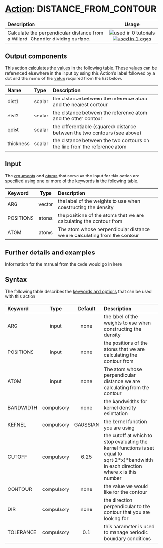 # [Action](actions.md): DISTANCE_FROM_CONTOUR

| Description    | Usage |
|:--------|:--------:|
| Calculate the perpendicular distance from a Willard-Chandler dividing surface. | ![used in 0 tutorials](https://img.shields.io/badge/tutorials-0-red.svg)[![used in 1 eggs](https://img.shields.io/badge/nest-1-green.svg)](https://www.plumed-nest.org/browse.html?search=DISTANCE_FROM_CONTOUR) | 

## Output components

This action calculates the [values](pecifying_arguments.html) in the following table.  These [values](pecifying_arguments.html) can be referenced elsewhere in the input by using this Action's label followed by a dot and the name of the [value](pecifying_arguments.html) required from the list below.

| Name | Type | Description |
|:-------|:-----|:-------|
| dist1 | scalar | the distance between the reference atom and the nearest contour | 
| dist2 | scalar | the distance between the reference atom and the other contour | 
| qdist | scalar | the differentiable (squared) distance between the two contours (see above) | 
| thickness | scalar | the distance between the two contours on the line from the reference atom | 


## Input

The [arguments](specifying_arguments.html) and [atoms](specifying_atoms.html) that serve as the input for this action are specified using one or more of the keywords in the following table.

| Keyword |  Type | Description |
|:--------|:------:|:-----------|
| ARG | vector | the label of the weights to use when constructing the density |
| POSITIONS | atoms | the positions of the atoms that we are calculating the contour from |
| ATOM | atoms | The atom whose perpendicular distance we are calculating from the contour |


## Further details and examples 
Information for the manual from the code would go in here 
## Syntax 
The following table describes the [keywords and options](parsing.md) that can be used with this action 

| Keyword | Type | Default | Description |
|:-------|:----:|:-------:|:-----------|
| ARG | input | none | the label of the weights to use when constructing the density |
| POSITIONS | input | none | the positions of the atoms that we are calculating the contour from |
| ATOM | input | none | The atom whose perpendicular distance we are calculating from the contour |
| BANDWIDTH | compulsory | none | the bandwidths for kernel density esimtation |
| KERNEL | compulsory | GAUSSIAN |  the kernel function you are using |
| CUTOFF | compulsory | 6.25 |  the cutoff at which to stop evaluating the kernel functions is set equal to sqrt(2*x)*bandwidth in each direction where x is this number |
| CONTOUR | compulsory | none | the value we would like for the contour |
| DIR | compulsory | none | the direction perpendicular to the contour that you are looking for |
| TOLERANCE | compulsory | 0.1 |  this parameter is used to manage periodic boundary conditions |
